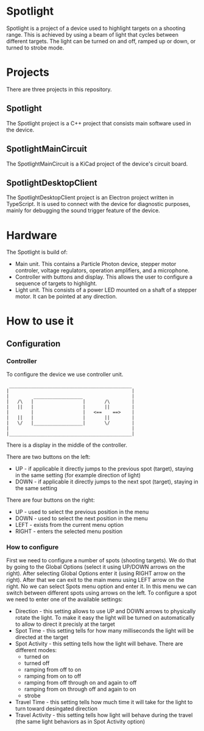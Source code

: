 # Spotlight
Spotlight is a project of a device used to highlight targets on a shooting range. This is achieved by using a beam of light that cycles between different targets. The light can be turned on and off, ramped up or down, or turned to strobe mode.

# Projects
There are three projects in this repository.

## Spotlight
The Spotlight project is a C++ project that consists main software used in the device.

## SpotlightMainCircuit
The SpotlightMainCircuit is a KiCad project of the device's circuit board.

## SpotlightDesktopClient
The SpotlightDesktopClient project is an Electron project written in TypeScript. It is used to connect with the device for diagnostic purposes, mainly for debugging the sound trigger feature of the device.

# Hardware
The Spotlight is build of:
- Main unit. This contains a Particle Photon device, stepper motor controler, voltage regulators, operation amplifiers, and a microphone.
- Controller with buttons and display. This allows the user to configure a sequence of targets to highlight.
- Light unit. This consists of a power LED mounted on a shaft of a stepper motor. It can be pointed at any direction.

# How to use it

## Configuration

### Controller
To configure the device we use controller unit.
```
 _____________________________________________
|                                             |
|         __________________                  |
|   /\   |                  |       /\        |
|   ||   |                  |       ||        |
|        |                  |   <==    ==>    |
|   ||   |                  |       ||        |
|   \/   |__________________|       \/        |
|                                             |
|_____________________________________________|
```

There is a display in the middle of the controller.

There are two buttons on the left:
- UP - if applicable it directly jumps to the previous spot (target), staying in the same setting (for example direction of light)
- DOWN - if applicable it directly jumps to the next spot (target), staying in the same setting

There are four buttons on the right:
- UP - used to select the previous position in the menu
- DOWN - used to select the next position in the menu
- LEFT - exists from the current menu option
- RIGHT - enters the selected menu position

### How to configure
First we need to configure a number of spots (shooting targets). We do that by going to the Global Options (select it using UP/DOWN arrows on the right). After selecting Global Options enter it (using RIGHT arrow on the right).
After that we can exit to the main menu using LEFT arrow on the right.
No we can select Spots menu option and enter it. In this menu we can switch between different spots using arrows on the left.
To configure a spot we need to enter one of the available settings:
- Direction - this setting allows to use UP and DOWN arrows to physically rotate the light. To make it easy the light will be turned on automatically to allow to direct it precisly at the target
- Spot Time - this setting tells for how many milliseconds the light will be directed at the target
- Spot Activity - this setting tells how the light will behave. There are different modes:
  - turned on
  - turned off
  - ramping from off to on
  - ramping from on to off
  - ramping from off through on and again to off
  - ramping from on through off and again to on
  - strobe
- Travel Time - this setting tells how much time it will take for the light to turn toward desingated direction
- Travel Activity - this setting tells how light will behave during the travel (the same light behaviors as in Spot Activity option)




